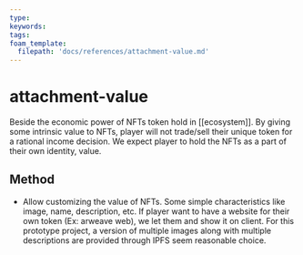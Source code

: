 ```yaml
---
type: 
keywords: 
tags: 
foam_template:
  filepath: 'docs/references/attachment-value.md' 
---
```


# attachment-value

Beside the economic power of NFTs token hold in [[ecosystem]].
By giving some intrinsic value to NFTs, player will not trade/sell their unique token for a rational income decision. We expect player to hold the NFTs as a part of their own identity, value.

## Method

- Allow customizing the value of NFTs. Some simple characteristics like image, name, description, etc. If player want to have a website for their own token (Ex: arweave web), we let them and show it on client. For this prototype project, a version of multiple images along with multiple descriptions are provided through IPFS seem reasonable choice.
